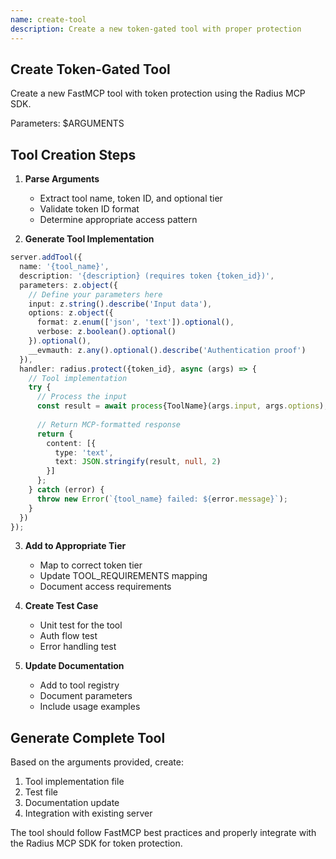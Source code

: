 ```yaml
---
name: create-tool
description: Create a new token-gated tool with proper protection
---
```


## Create Token-Gated Tool

Create a new FastMCP tool with token protection using the Radius MCP SDK.

Parameters: $ARGUMENTS

## Tool Creation Steps

1. **Parse Arguments**
   - Extract tool name, token ID, and optional tier
   - Validate token ID format
   - Determine appropriate access pattern

2. **Generate Tool Implementation**

```typescript
server.addTool({
  name: '{tool_name}',
  description: '{description} (requires token {token_id})',
  parameters: z.object({
    // Define your parameters here
    input: z.string().describe('Input data'),
    options: z.object({
      format: z.enum(['json', 'text']).optional(),
      verbose: z.boolean().optional()
    }).optional(),
    __evmauth: z.any().optional().describe('Authentication proof')
  }),
  handler: radius.protect({token_id}, async (args) => {
    // Tool implementation
    try {
      // Process the input
      const result = await process{ToolName}(args.input, args.options);
      
      // Return MCP-formatted response
      return {
        content: [{
          type: 'text',
          text: JSON.stringify(result, null, 2)
        }]
      };
    } catch (error) {
      throw new Error(`{tool_name} failed: ${error.message}`);
    }
  })
});
```

3. **Add to Appropriate Tier**
   - Map to correct token tier
   - Update TOOL_REQUIREMENTS mapping
   - Document access requirements

4. **Create Test Case**
   - Unit test for the tool
   - Auth flow test
   - Error handling test

5. **Update Documentation**
   - Add to tool registry
   - Document parameters
   - Include usage examples

## Generate Complete Tool

Based on the arguments provided, create:

1. Tool implementation file
2. Test file
3. Documentation update
4. Integration with existing server

The tool should follow FastMCP best practices and properly integrate with the Radius MCP SDK for token protection.